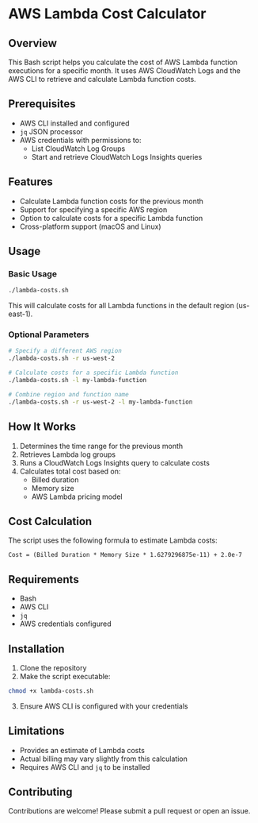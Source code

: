 # AWS Lambda Cost Calculator

## Overview

This Bash script helps you calculate the cost of AWS Lambda function executions for a specific month. It uses AWS CloudWatch Logs and the AWS CLI to retrieve and calculate Lambda function costs.

## Prerequisites

- AWS CLI installed and configured
- `jq` JSON processor
- AWS credentials with permissions to:
  - List CloudWatch Log Groups
  - Start and retrieve CloudWatch Logs Insights queries

## Features

- Calculate Lambda function costs for the previous month
- Support for specifying a specific AWS region
- Option to calculate costs for a specific Lambda function
- Cross-platform support (macOS and Linux)

## Usage

### Basic Usage
```bash
./lambda-costs.sh
```
This will calculate costs for all Lambda functions in the default region (us-east-1).

### Optional Parameters
```bash
# Specify a different AWS region
./lambda-costs.sh -r us-west-2

# Calculate costs for a specific Lambda function
./lambda-costs.sh -l my-lambda-function

# Combine region and function name
./lambda-costs.sh -r us-west-2 -l my-lambda-function
```

## How It Works

1. Determines the time range for the previous month
2. Retrieves Lambda log groups
3. Runs a CloudWatch Logs Insights query to calculate costs
4. Calculates total cost based on:
   - Billed duration
   - Memory size
   - AWS Lambda pricing model

## Cost Calculation

The script uses the following formula to estimate Lambda costs:
```
Cost = (Billed Duration * Memory Size * 1.6279296875e-11) + 2.0e-7
```

## Requirements

- Bash
- AWS CLI
- `jq`
- AWS credentials configured

## Installation

1. Clone the repository
2. Make the script executable:
```bash
chmod +x lambda-costs.sh
```
3. Ensure AWS CLI is configured with your credentials

## Limitations

- Provides an estimate of Lambda costs
- Actual billing may vary slightly from this calculation
- Requires AWS CLI and `jq` to be installed

## Contributing

Contributions are welcome! Please submit a pull request or open an issue.

